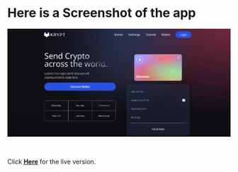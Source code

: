 # Here is a Screenshot of the app


![Screenshot](Screenshot.png)

<br/>

Click **[Here](https://web3-token-transfer.vercel.app/)** for the live version.
